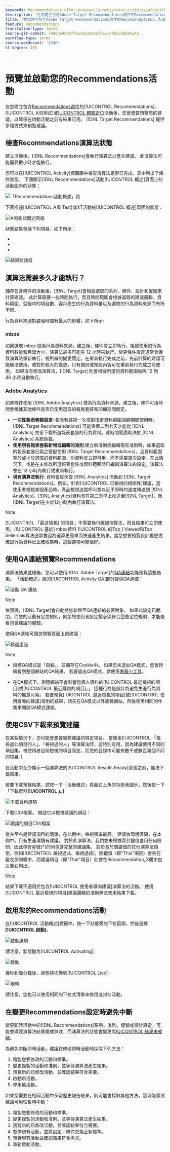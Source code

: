 ```yaml
---
keywords: Recommendations;offer;preview;launch;status;criteria;algorithm
description: '在您建立包含Adobe Target Recommendations選件的Recommendations、A/B測試或體驗定位(XT)活動後，您會想要預覽它，以確保在啟動活動前有結果可供使用。 Target Recommendations提供多種方式來預覽建議。 '
title: '在您建立包含Adobe Target Recommendations選件的Recommendations、A/B測試或體驗定位(XT)活動後，您會想要預覽它，以確保在啟動活動前有結果可供使用。 Target Recommendations提供多種方式來預覽建議。 '
feature: Recommendations
translation-type: tm+mt
source-git-commit: 7b86db4b45f93a3c6169caf81c2cd52236bb5a45
workflow-type: tm+mt
source-wordcount: '1398'
ht-degree: 16%

---
```



# 預覽並啟動您的Recommendations活動

在您建立包含[Recommendations選件](/help/c-recommendations/recommendations-as-an-offer.md)的[!UICONTROL Recommendations]、[!UICONTROL A/B測試]或[!UICONTROL 體驗定位](XT)活動後，您會想要預覽您的建議，以確保在啟動活動之前有結果可用。 [!DNL Target Recommendations] 提供多種方式來預覽建議。

## 檢查Recommendations演算法狀態

建立活動後，[!DNL Recommendations]會執行演算法以產生建議。 此演算法可能需要數小時才能執行。

您可以在[!UICONTROL Activity]概觀圖中檢查演算法是否已完成，其中列出了條件狀態。 下圖顯示[!DNL Recommendations]活動[!UICONTROL 概述]頁面上的活動圖中的狀態：

![「Recommendations活動概述」頁](/help/c-recommendations/t-create-recs-activity/assets/recs-overview.png)

下圖描述[!UICONTROL A/B Test]或XT活動的[!UICONTROL 概述]頁面的狀態：

![A/B測試概述頁面](/help/c-recommendations/t-create-recs-activity/assets/ab-overview.png)

狀態結果包括下列項目，如下所示：

* [!UICONTROL 結果就緒]:指出演算法已傳回結果
* [!UICONTROL 結果未就緒]:表示演算法尚未完成執行。
* [!UICONTROL 摘要失敗]:指出無法擷取自訂條件饋送檔案。

![結果對話框](/help/c-recommendations/c-algorithms/assets/criteria_status_multi.png)

## 演算法需要多久才能執行？

儲存包含條件的活動後，[!DNL Target]會根據選取的系列、條件、設計和促銷來計算建議。 此計算需要一些時間執行，而且時間範圍會根據選取的建議邏輯、資料範圍、型錄中的項目數、客戶產生的行為資料量以及選取的行為資料來源而有所不同。

行為資料來源對處理時間有最大的影響，如下所示:

### mbox

如果選取 mbox 做為行為資料來源，建立後，條件會立即執行。根據使用的行為資料數量和目錄大小，演算法最多可能需 12 小時來執行。變更條件設定通常會導致演算法重新執行。視所做的變更而定，在重新執行完成之前，先前計算的建議可能無法使用，或對於較大的變更，只有備份或預設內容可在重新執行完成之前使用。 如果沒有修改演算法，[!DNL Target] 則會根據所選的資料範圍每隔 12 到 48 小時自動執行。

### Adobe Analytics

如果條件使用 [!DNL Adobe Analytics] 做為行為資料來源，建立後，條件可用時間會根據其他條件是否已使用選取的報表套裝和回顧期間而定。

* **一次性報表套裝設定**: 報表套裝第一次搭配指定資料範圍回顧期間使用時，[!DNL Target Recommendations] 可能需要二到七天才能從 [!DNL Analytics] 完全下載所選報表套裝的行為資料。此時間範圍取決於 [!DNL Analytics] 系統負載。
* **使用現有報表套裝新增或編輯的准則**:建立新准則或編輯現有准則時，如果選取的報表套裝已與之搭配使用 [!DNL Target Recommendations]，且資料範圍等於或小於選取的資料範圍，則資料會立即可用，而不需要單次設定。在此情況下，或是在未修改所選報表套裝或資料範圍時已編輯演算法的設定，演算法會在 12 小時內執行或重新執行。
* **現有演算法執行**: 資料會每天從 [!DNL Analytics] 流動到 [!DNL Target Recommendations]。例如，針對[!UICONTROL 已檢視的相關性]建議，當使用者檢視某個產品時，產品檢視追蹤呼叫會以近乎即時的速度傳送到 [!DNL Analytics]。[!DNL Analytics]資料會在第二天早上推送至[!DNL Target]，而[!DNL Target]在少於12小時內執行演算法。

>[!NOTE]
>
>[!UICONTROL 「最近檢視] 的項目」不需要執行離線演算法，而且結果可立即使用。[!UICONTROL 基於] mbox資料 [!UICONTROL 的Top ] Viewed和Top Sellersals算法通常會因為運算更簡單而快速產生結果。當您想要預覽設計變更或確認行為資料已正確收集時，這些選項可能很好。

## 使用QA連結預覽Recommendations

演算法結果就緒後，您可以使用[!DNL Adobe Target]的[QA連結](/help/c-activities/c-activity-qa/activity-qa.md)功能預覽這些結果。 「活動概述」頁的[!UICONTROL Activity QA]部分提供QA連結：

![活動 QA 連結](/help/c-recommendations/t-create-recs-activity/assets/qa-link.png)

>[!NOTE]
>
>依預設，[!DNL Target]會自動將您新增至QA連結的必要對象。 如果此設定已關閉，而您的活動有定位規則，則您的使用者設定檔必須符合這些定位規則，才能查看包含建議的體驗。

使用QA連結可讓您預覽頁面上的建議：

![精選產品](/help/c-recommendations/t-create-recs-activity/assets/featured-products.png)

>[!NOTE]
>
>* 目標QA模式是「自黏」，並儲存在Cookie中。 如果您未退出QA模式，您會持續看到整個網站的QA結果。 若要退出QA模式，請使用[書籤小工具](/help/c-activities/c-activity-qa/activity-qa-bookmark.md)。
   >
   >
* 在QA模式下，瀏覽網站不會影響您個人資料的[!UICONTROL 最近檢視的項目]或[!UICONTROL 最近購買的項目]。」 這種行為是設計為避免生產行為資料的無意污染。 若要預覽[!UICONTROL 最近檢視的項目]或[!UICONTROL 使用者導向建議]准則的結果，請先在QA模式以外瀏覽網站，然後使用相同的作業來開啟QA模式連結。


## 使用CSV下載來預覽建議

在某些情況下，您可能會想要審核建議的特定項目。 當使用[!UICONTROL 「檢視過此項目的人」、「檢視過的人」等演算法時，這特別有用，因為建議使用不同的項目集，視使用者目前檢視的項目而定，而您的目錄中可能有數千或數百萬個不同的項目。]

在活動中至少顯示一個演算法的[!UICONTROL Results Ready]狀態之前，無法下載結果。

若要下載預覽結果，請按一下「活動概述」頁面右上角的功能表圖示，然後按一下「下載資料&#x200B;**[!UICONTROL 」。]**

![下載資料選項](/help/c-recommendations/t-create-recs-activity/assets/download-data.png)

下載CSV檔案。 開啟它以檢視建議的項目：

![建議的項目CSV檔案](/help/c-recommendations/t-create-recs-activity/assets/recommended-items.png)

從左至右是建議項目的清單，在此例中，檢視頻率最高。 建議依環境區隔，在本例中，只有生產環境有建議。 對於此演算法，我們並未根據索引鍵值套用任何限制，因此標有星號(*)的列包含完整的建議集。 對於基於關鍵值的其他演算法類型，例如[!UICONTROL 檢視過此、檢視過該]，關鍵值（即&quot;This&quot;項目）會列在最左側的欄中，而建議項目（即&quot;That&quot;項目）則會在Recommendation_X欄中由左至右列出。

>[!NOTE]
>
>結果下載不適用於包含[!UICONTROL 使用者導向建議]演算法的活動。 使用[!UICONTROL 最近檢視的項目]建議邏輯的准則無法使用結果下載。

## 啟用您的Recommendations活動

在[!UICONTROL 活動概述]標籤中，按一下狀態旁的下拉箭頭，然後選擇&#x200B;**[!UICONTROL 啟動]**。

![啟動選項](/help/c-recommendations/t-create-recs-activity/assets/activate.png)

請注意，狀態變為[!UICONTROL Activating]:

![啟動](/help/c-recommendations/t-create-recs-activity/assets/activating.png)

幾秒到幾分鐘後，狀態將切換到[!UICONTROL Live]:

![現時](/help/c-recommendations/t-create-recs-activity/assets/live.png)

請注意，您也可以使用相同的下拉式清單來停用或封存活動。

## 在變更Recommendations設定時避免中斷

變更即時活動中的[!DNL Recommendations]系列、准則、促銷或設計設定，可能會導致演算法結果變成無效，而演算法的狀態會變更為[!UICONTROL 結果未就緒]。

為避免中斷即時活動，建議在修改即時活動時採取下列方法：

1. 複製您要修改的活動和標準。
1. 變更複製的活動和准則，並等待演算法產生結果。
1. 預覽新的已修改活動，並確認結果符合需要。
1. 啟動新活動。
1. 停用舊活動。

如果您需要在相同活動中保留歷史報告結果，則可能會採取其他方法，這可能導致建議可用性暫時中斷：

1. 複製您要修改的活動和標準。
1. 變更複製的活動和准則，並等待演算法產生結果。
1. 預覽新的已修改活動，並確認結果符合需要。
1. 暫停現有活動，並將設定／條件交換至新標準。
1. 預覽現有活動並確認結果符合需求。
1. 重新啟動活動。
